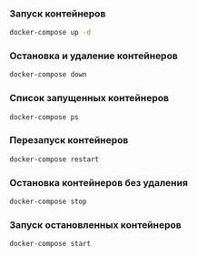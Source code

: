 ### Запуск контейнеров
```sh
docker-compose up -d
```

### Остановка и удаление контейнеров
```sh
docker-compose down
```

### Список запущенных контейнеров
```sh
docker-compose ps
```

### Перезапуск контейнеров
```sh
docker-compose restart
```

### Остановка контейнеров без удаления
```sh
docker-compose stop
```

### Запуск остановленных контейнеров
```sh
docker-compose start
```
